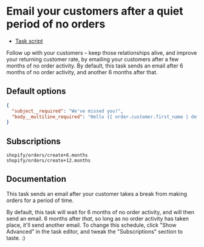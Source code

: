 # Email your customers after a quiet period of no orders

* [Task script](./script.liquid)

Follow up with your customers – keep those relationships alive, and improve your returning customer rate, by emailing your customers after a few months of no order activity. By default, this task sends an email after 6 months of no order activity, and another 6 months after that.

## Default options

```json
{
  "subject__required": "We've missed you!",
  "body__multiline_required": "Hello {{ order.customer.first_name | default: \"friend\" }},\n\nIt's been a while since you placed an order. Why not see what we have in store for you?\n\nSee you soon,\n\n{{ shop.name }}"
}
```

## Subscriptions

```liquid
shopify/orders/create+6.months
shopify/orders/create+12.months
```

## Documentation

This task sends an email after your customer takes a break from making orders for a period of time.

By default, this task will wait for 6 months of no order activity, and will then send an email. 6 months after _that_, so long as no order activity has taken place, it'll send another email. To change this schedule, click "Show Advanced" in the task editor, and tweak the "Subscriptions" section to taste. :)